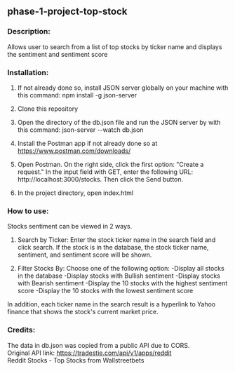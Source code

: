 ## phase-1-project-top-stock

### Description:
Allows user to search from a list of top stocks by ticker name and displays the sentiment and sentiment score

### Installation:

1. If not already done so, install JSON server globally on your machine with this command:
npm install -g json-server

2. Clone this repository

3. Open the directory of the db.json file and run the JSON server by with this command:
 json-server --watch db.json

4. Install the Postman app if not already done so at https://www.postman.com/downloads/

5. Open Postman. On the right side, click the first option: "Create a request." In the input field with GET, enter the following URL: http://localhost:3000/stocks. Then click the Send button. 

5. In the project directory, open index.html  


### How to use:

Stocks sentiment can be viewed in 2 ways. 
1. Search by Ticker: 
Enter the stock ticker name in the search field and click search. If the stock is in the database, the stock ticker name, sentiment, and sentiment score will be shown.

2. Filter Stocks By:
Choose one of the following option:
-Display all stocks in the database
-Display stocks with Bullish sentiment
-Display stocks with Bearish sentiment
-Display the 10 stocks with the highest sentiment score
-Display the 10 stocks with the lowest sentiment score

In addition, each ticker name in the search result is a hyperlink to Yahoo finance that shows the stock's current market price.

### Credits:

The data in db.json was copied from a public API due to CORS.<br /> 
Original API link: https://tradestie.com/api/v1/apps/reddit <br />
Reddit Stocks - Top Stocks from Wallstreetbets
